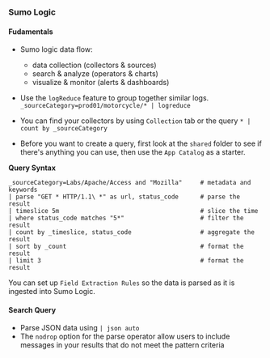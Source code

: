 ### Sumo Logic

#### Fudamentals

- Sumo logic data flow: 
  - data collection (collectors & sources)
  - search & analyze (operators & charts)
  - visualize & monitor (alerts & dashboards)
  
- Use the `logReduce` feature to group together similar logs. `_sourceCategory=prod01/motorcycle/* | logreduce`

- You can find your collectors by using `Collection` tab or the query `* | count by _sourceCategory`

- Before you want to create a query, first look at the `shared` folder to see if there's anything you can use, then use the `App Catalog` as a starter.

__Query Syntax__

```
_sourceCategory=Labs/Apache/Access and "Mozilla"     # metadata and keywords
| parse "GET * HTTP/1.1\ *" as url, status_code      # parse the result
| timeslice 5m                                       # slice the time
| where status_code matches "5*"                     # filter the result
| count by _timeslice, status_code                   # aggregate the result
| sort by _count                                     # format the result
| limit 3                                            # format the result
``` 

You can set up `Field Extraction Rules` so the data is parsed as it is ingested into Sumo Logic.

#### Search Query

- Parse JSON data using `| json auto`
- The `nodrop` option for the parse operator allow users to include messages in your results that do not meet the pattern criteria
